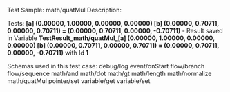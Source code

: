 Test Sample: math/quatMul
Description: 

Tests:
	**[a] (0.00000, 1.00000, 0.00000, 0.00000) [b] (0.00000, 0.70711, 0.00000, 0.70711) = (0.00000, 0.70711, 0.00000, -0.70711)** - Result saved in Variable **TestResult_math/quatMul_[a] (0.00000, 1.00000, 0.00000, 0.00000) [b] (0.00000, 0.70711, 0.00000, 0.70711) = (0.00000, 0.70711, 0.00000, -0.70711)** with Id **1**

Schemas used in this test case:
	debug/log
	event/onStart
	flow/branch
	flow/sequence
	math/and
	math/dot
	math/gt
	math/length
	math/normalize
	math/quatMul
	pointer/set
	variable/get
	variable/set
